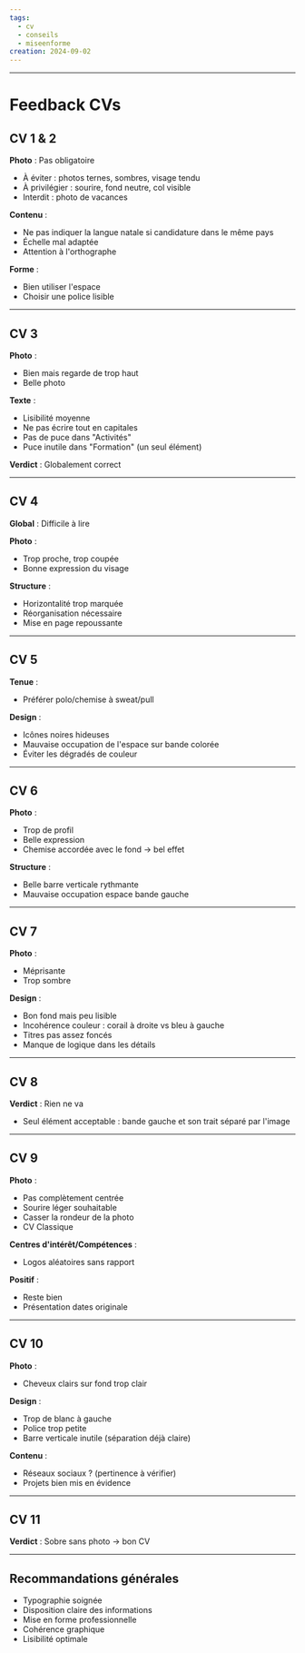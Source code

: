 ```yaml
---
tags:
  - cv
  - conseils
  - miseenforme
creation: 2024-09-02
---
```

----

# Feedback CVs

## CV 1 & 2
**Photo** : Pas obligatoire
- À éviter : photos ternes, sombres, visage tendu
- À privilégier : sourire, fond neutre, col visible
- Interdit : photo de vacances

**Contenu** :
- Ne pas indiquer la langue natale si candidature dans le même pays
- Échelle mal adaptée
- Attention à l'orthographe

**Forme** :
- Bien utiliser l'espace
- Choisir une police lisible

---

## CV 3
**Photo** : 
- Bien mais regarde de trop haut
- Belle photo

**Texte** :
- Lisibilité moyenne
- Ne pas écrire tout en capitales
- Pas de puce dans "Activités"
- Puce inutile dans "Formation" (un seul élément)

**Verdict** : Globalement correct

---

## CV 4
**Global** : Difficile à lire

**Photo** :
- Trop proche, trop coupée
- Bonne expression du visage

**Structure** :
- Horizontalité trop marquée
- Réorganisation nécessaire
- Mise en page repoussante

---

## CV 5
**Tenue** :
- Préférer polo/chemise à sweat/pull

**Design** :
- Icônes noires hideuses
- Mauvaise occupation de l'espace sur bande colorée
- Éviter les dégradés de couleur

---

## CV 6
**Photo** :
- Trop de profil
- Belle expression
- Chemise accordée avec le fond → bel effet

**Structure** :
- Belle barre verticale rythmante
- Mauvaise occupation espace bande gauche

---

## CV 7
**Photo** :
- Méprisante
- Trop sombre

**Design** :
- Bon fond mais peu lisible
- Incohérence couleur : corail à droite vs bleu à gauche
- Titres pas assez foncés
- Manque de logique dans les détails

---

## CV 8
**Verdict** : Rien ne va
- Seul élément acceptable : bande gauche et son trait séparé par l'image

---

## CV 9
**Photo** :
- Pas complètement centrée
- Sourire léger souhaitable
- Casser la rondeur de la photo
- CV Classique

**Centres d'intérêt/Compétences** :
- Logos aléatoires sans rapport

**Positif** :
- Reste bien
- Présentation dates originale

---

## CV 10
**Photo** :
- Cheveux clairs sur fond trop clair

**Design** :
- Trop de blanc à gauche
- Police trop petite
- Barre verticale inutile (séparation déjà claire)

**Contenu** :
- Réseaux sociaux ? (pertinence à vérifier)
- Projets bien mis en évidence

---

## CV 11
**Verdict** : Sobre sans photo → bon CV

---

## Recommandations générales
- Typographie soignée
- Disposition claire des informations
- Mise en forme professionnelle
- Cohérence graphique
- Lisibilité optimale